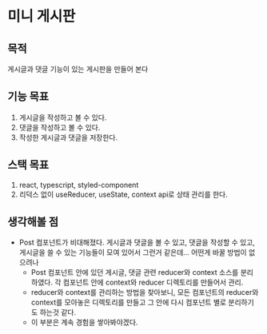 # 미니 게시판

## 목적
게시글과 댓글 기능이 있는 게시판을 만들어 본다

## 기능 목표
1. 게시글을 작성하고 볼 수 있다.
2. 댓글을 작성하고 볼 수 있다.
3. 작성한 게시글과 댓글을 저장한다.

## 스택 목표
1. react, typescript, styled-component
2. 리덕스 없이 useReducer, useState, context api로 상태 관리를 한다.

## 생각해볼 점
- Post 컴포넌트가 비대해졌다. 게시글과 댓글을 볼 수 있고, 댓글을 작성할 수 있고, 게시글을 쓸 수 있는 기능들이 모여 있어서 그런거 같은데... 어떤게 바꿀 방법이 없으려나
  -  Post 컴포넌트 안에 있던 게시글, 댓글 관련 reducer와 context 소스를 분리하였다. 각 컴포넌트 안에 context와 reducer 디렉토리를 만들어서 관리.
  -  reducer와 context를 관리하는 방법을 찾아보니, 모든 컴포넌트의 reducer와 context를 모아놓은 디렉토리를 만들고 그 안에 다시 컴포넌트 별로 분리하기도 하는것 같다.
  -  이 부분은 계속 경험을 쌓아봐야겠다.